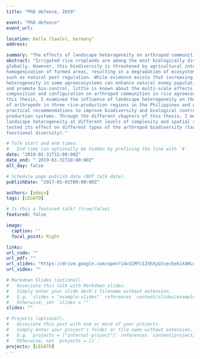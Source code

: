 ```yaml
---
title: "PhD defence, 2019"

event: "PhD defence"
event_url: 

location: Halle (Saale), Germany"
address:

summary: "The effects of landscape heterogeneity on arthropod communities in tropical rice agro-ecosystems"
abstract: "Irrigated rice croplands are among the most biologically diverse agroecosystems
globally. However, this biodiversity is threatened by agricultural intensification and
homogenization of farmed areas, resulting in a degradation of ecosystem services
such as natural pest regulation. While evidence exists that increasing landscape
heterogeneity in some agroecosystems can enhance natural enemy populations
and promote bio-control, little is known about the multi-scale effects of landscape
composition and configuration on arthropod communities in rice agroecosystems. In
this thesis, I examined the influence of landscape heterogeneity on the distribution
of arthropods in three rice-production regions in the Philippines and derived
practical recommendations to improve biodiversity and biological control in rice
production systems. Through the different chapters of this thesis, I measured
landscape heterogeneity at different levels of complexity and spatial scales, and
tested its effect on different types of the arthropod biodiversity (taxonomic and
functional diversity)."

# Talk start and end times.
#   End time can optionally be hidden by prefixing the line with `#`.
date: "2019-01-31T15:00:00Z"
date_end: " 2019-01-31T18:00:00Z"
all_day: false

# Schedule page publish date (NOT talk date).
publishDate: "2017-01-01T00:00:00Z"

authors: [admin]
tags: [LEGATO]

# Is this a featured talk? (true/false)
featured: false

image:
  caption: ''
  focal_point: Right

links:
url_code: ""
url_pdf: ""
url_slides: "https://drive.google.com/open?id=1CMfcIZXhXyGtcecEe6iXdHLm2FKbfiHi"
url_video: ""

# Markdown Slides (optional).
#   Associate this talk with Markdown slides.
#   Simply enter your slide deck's filename without extension.
#   E.g. `slides = "example-slides"` references `content/slides/example-slides.md`.
#   Otherwise, set `slides = ""`.
slides: ""

# Projects (optional).
#   Associate this post with one or more of your projects.
#   Simply enter your project's folder or file name without extension.
#   E.g. `projects = ["internal-project"]` references `content/project/deep-learning/index.md`.
#   Otherwise, set `projects = []`.
projects: [LEGATO]
---
```


